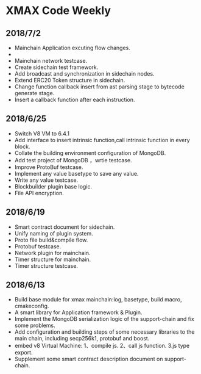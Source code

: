 # XMAX Code Weekly

2018/7/2
-----------------------
*  Mainchain Application excuting flow changes.
*  
*  Mainchain network testcase.
*  Create sidechain test framework.
*  Add broadcast and synchronization in sidechain nodes.
*  Extend ERC20 Token structure in sidechain. 
*  Change function callback insert from ast parsing stage to bytecode generate stage.
*  Insert a callback function after each instruction.

2018/6/25
-----------------------
*  Switch V8 VM to 6.4.1
*  Add interface to insert intrinsic function,call intrinsic function in every block.
*  Collate the building environment configuration of MongoDB.
*  Add test project of MongoDB ，wrtie testcase.
*  Improve ProtoBuf testcase.
*  Implement any value basetype to save any value.
*  Write any value testcase.
*  Blockbuilder plugin base logic.
*  File API encryption.


2018/6/19
-----------------------
*  Smart contract document for sidechain.
*  Unify naming of plugin system.
*  Proto file build&compile flow.
*  Protobuf testcase.
*  Network plugin for mainchain.
*  Timer structure for mainchain.
*  Timer structure testcase.


2018/6/13
-----------------------
*  Build base module for xmax mainchain:log, basetype, build macro, cmakeconfig.
*  A smart library for Application framework & Plugin.
*  Implement the MongoDB serialization logic of the support-chain and fix some problems.
*  Add configuration and building steps of some necessary libraries to the main chain, including secp256k1, protobuf and boost.
*  embed v8 Virtual Machine: 1、compile js. 2、call js function. 3.js type export.
*  Supplement some smart contract description document on support-chain.
